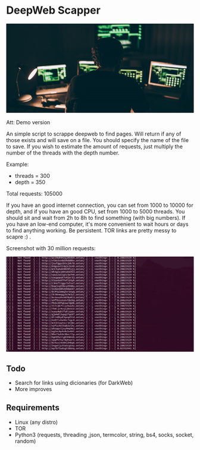 # DeepWeb Scapper
<p align="center">
  <img src="someimage.jpg">
</p>


Att: Demo version

An simple script to scrappe deepweb to find pages. Will return if any of those exists and will save on a file. You should specify the name of the file to save.
If you wish to estimate the amount of requests, just multiply the number of the threads with the depth number.

Example:
* threads = 300
* depth = 350

Total requests: 105000

If you have an good internet connection, you can set from 1000 to 10000 for depth, and if you have an good CPU, set from 1000 to 5000 threads.
You should sit and wait from 2h to 8h to find something (with big numbers). If you have an low-end computer, it's more convenient to wait hours or days to find anything working. Be persistent. TOR links are pretty messy to scapre :) .

Screenshot with 30 million requests:
<p align="center">
  <img src="screenshot.png">
</p>

## Todo

* Search for links using dicionaries (for DarkWeb)
* More improves

## Requirements

* Linux (any distro)
* TOR
* Python3 (requests, threading ,json, termcolor, string, bs4, socks, socket, random)

